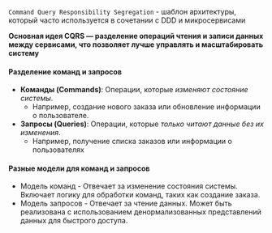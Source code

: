 `Сommand Query Responsibility Segregation` - шаблон архитектуры, который часто используется в сочетании с DDD и микросервисами

__Основная идея CQRS — разделение операций чтения и записи данных между сервисами, что позволяет лучше управлять и масштабировать систему__


#### Разделение команд и запросов
- **Команды (Commands)**: Операции, которые _изменяют состояние системы_. 
	- Например, создание нового заказа или обновление информации о пользователе.
- **Запросы (Queries)**: Операции, которые _только читают данные без их изменения_.  
	- Например, получение списка заказов или информации о пользователях

#### Разные модели для команд и запросов
- Модель команд - Отвечает за изменение состояния системы. Включает логику для обработки команд, таких как создание заказа.
- Модель запросов - Отвечает за чтение данных. Может быть реализована с использованием денормализованных представлений данных для быстрого доступа.